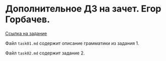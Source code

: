 # Дополнительное ДЗ на зачет. Егор Горбачев.

[Ссылка на задание](https://drive.google.com/drive/folders/1g3UVmJr-WEtb16FznG0LiIof7K6ddoxZ)

Файл `task01.md` содержит описание грамматики из задания 1.

Файл `task02.md` содержит задание 2.
